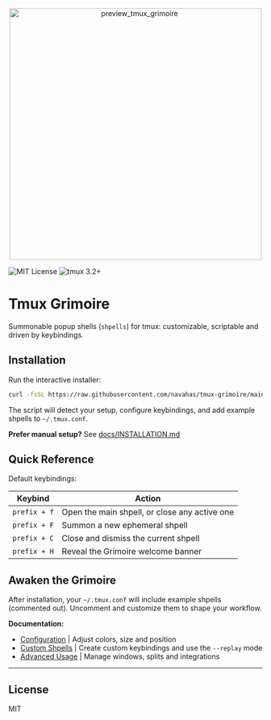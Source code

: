 <p align="center">
    <img src="https://raw.githubusercontent.com/navahas/tmux-grimoire/assets/images/grimoire.png"
        alt="preview_tmux_grimoire" width="500"/>
</p>

![MIT License](https://img.shields.io/badge/license-MIT-blue.svg)
![tmux 3.2+](https://img.shields.io/badge/tmux-3.2+-brightgreen)

# Tmux Grimoire

Summonable popup shells (`shpells`) for tmux: customizable, scriptable and driven by keybindings.

## Installation

Run the interactive installer:

```bash
curl -fsSL https://raw.githubusercontent.com/navahas/tmux-grimoire/main/install.sh | bash
```

The script will detect your setup, configure keybindings, and add example shpells to `~/.tmux.conf`.

**Prefer manual setup?** See [docs/INSTALLATION.md](docs/INSTALLATION.md#manual-installation)

## Quick Reference

Default keybindings:

| Keybind | Action |
|---------|--------|
| `prefix + f` | Open the main shpell, or close any active one |
| `prefix + F` | Summon a new ephemeral shpell |
| `prefix + C` | Close and dismiss the current shpell |
| `prefix + H` | Reveal the Grimoire welcome banner |

## Awaken the Grimoire

After installation, your `~/.tmux.conf` will include example shpells (commented out). Uncomment and customize them to shape your workflow.

**Documentation:**
- [Configuration](docs/CONFIGURATION.md)  | Adjust colors, size and position
- [Custom Shpells](docs/CUSTOM_SHPELLS.md) | Create custom keybindings and use the `--replay` mode
- [Advanced Usage](docs/ADVANCED.md) | Manage windows, splits and integrations

---
## License

MIT
